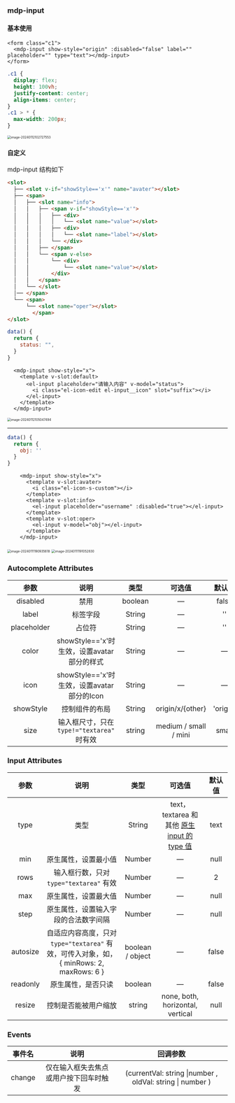 ### mdp-input



#### 基本使用

```vue
<form class="c1">
  <mdp-input show-style="origin" :disabled="false" label="" placeholder="" type="text"></mdp-input>
</form>
```

```css
.c1 {
  display: flex;
  height: 100vh;
  justify-content: center;
  align-items: center;
}
.c1 > * {
  max-width: 200px;
}
```

<img src="../../../../docs/images/ui-components/mdp-input/image-20240112102727553.png" alt="image-20240112102727553" style="zoom:50%;" />

#### 自定义

mdp-input 结构如下

```html
<slot>
  ├── <slot v-if="showStyle=='x'" name="avater"></slot>
  ├── <span>
  │   ├── <slot name="info">
  │   │   ├── <span v-if="showStyle=='x'">
  │   │   │   ├── <div>
  │   │   │   │   └── <slot name="value"></slot>
  │   │   │   ├── <div>
  │   │   │   │   └── <slot name="label"></slot>
  │   │   │   └── </div>
  │   │   ├── </span>
  │   │   └── <span v-else>
  │   │       └── <div>
  │   │           └── <slot name="value"></slot>
  │   │       </div>
  │   │   </span>
  │   └── </slot>
  │── </span>
  └── <span>
      └── <slot name="oper"></slot>
  		</span>
</slot>
```

```js
data() {
  return {
    status: "",
  }
}
```

```vue
  <mdp-input show-style="x">
    <template v-slot:default>
      <el-input placeholder="请输入内容" v-model="status">
        <i class="el-icon-edit el-input__icon" slot="suffix"></i>
      </el-input>
    </template>
  </mdp-input>
```

<img src="../../../../docs/images/ui-components/mdp-input/image-20240112105047494.png" alt="image-20240112105047494" style="zoom:50%;" />

-----

```js
data() {
  return {
    obj: ''
  }
}
```

```vue
    <mdp-input show-style="x">
      <template v-slot:avater>
        <i class="el-icon-s-custom"></i>
      </template>
      <template v-slot:info>
        <el-input placeholder="username" :disabled="true"></el-input>
      </template>
      <template v-slot:oper>
        <el-input v-model="obj"></el-input>
      </template>
    </mdp-input>
```

<img src="../../../../docs/images/ui-components/mdp-input/image-20240111190935618.png" alt="image-20240111190935618" style="zoom:50%;" />				<img src="../../../../docs/images/ui-components/mdp-input/image-20240111191052830.png" alt="image-20240111191052830" style="zoom:50%;" />





### Autocomplete Attributes

|    参数     |                    说明                    |  类型   |        可选值         |  默认值  |
| :---------: | :----------------------------------------: | :-----: | :-------------------: | :------: |
|  disabled   |                    禁用                    | boolean |           —           |  false   |
|    label    |                  标签字段                  | String  |           —           |    ''    |
| placeholder |                   占位符                   | String  |           —           |    ''    |
|    color    | showStyle=='x'时生效，设置avatar部分的样式 | String  |           —           |    —     |
|    icon     | showStyle=='x'时生效，设置avatar部分的Icon | String  |           —           |    —     |
|  showStyle  |               控制组件的布局               | String  |   origin/x/{other}    | 'origin' |
|    size     | 输入框尺寸，只在 `type!="textarea"` 时有效 | string  | medium / small / mini |  small   |



### Input Attributes

|   参数   |                             说明                             |       类型       |                            可选值                            | 默认值 |
| :------: | :----------------------------------------------------------: | :--------------: | :----------------------------------------------------------: | :----: |
|   type   |                             类型                             |      String      | text，textarea 和其他 [原生 input 的 type 值](https://developer.mozilla.org/en-US/docs/Web/HTML/Element/input#Form__types) |  text  |
|   min    |                     原生属性，设置最小值                     |      Number      |                              —                               |  null  |
|   rows   |           输入框行数，只对 `type="textarea"` 有效            |      Number      |                              —                               |   2    |
|   max    |                     原生属性，设置最大值                     |      Number      |                              —                               |  null  |
|   step   |             原生属性，设置输入字段的合法数字间隔             |      Number      |                              —                               |  null  |
| autosize | 自适应内容高度，只对 `type="textarea"` 有效，可传入对象，如，{ minRows: 2, maxRows: 6 } | boolean / object |                              —                               | false  |
| readonly |                      原生属性，是否只读                      |     boolean      |                              —                               | false  |
|  resize  |                     控制是否能被用户缩放                     |      string      |               none, both, horizontal, vertical               |  null  |

### Events

| 事件名 |                  说明                  |                         回调参数                          |
| :----: | :------------------------------------: | :-------------------------------------------------------: |
| change | 仅在输入框失去焦点或用户按下回车时触发 | (currentVal: string \|number , oldVal: string \| number ) |